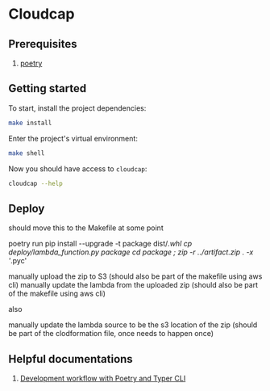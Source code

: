 # Cloudcap

## Prerequisites

1. [poetry](https://python-poetry.org/docs/)

## Getting started

To start, install the project dependencies:

```bash
make install
```

Enter the project's virtual environment:

```bash
make shell
```

Now you should have access to `cloudcap`:

```bash
cloudcap --help
```

## Deploy

should move this to the Makefile at some point

poetry run pip install --upgrade -t package dist/*.whl
cp deploy/lambda_function.py package
cd package ; zip -r ../artifact.zip . -x '*.pyc'

manually upload the zip to S3 (should also be part of the makefile using aws cli)
manually update the lambda from the uploaded zip (should also be part of the makefile using aws cli)

also

manually update the lambda source to be the s3 location of the zip (should be part of the clodformation file, once needs to happen once)

## Helpful documentations

1. [Development workflow with Poetry and Typer CLI](https://typer.tiangolo.com/tutorial/package/)
